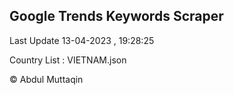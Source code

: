 

## Google Trends Keywords Scraper 
 
Last Update 13-04-2023 , 19:28:25

Country List :
VIETNAM.json



© Abdul Muttaqin 
